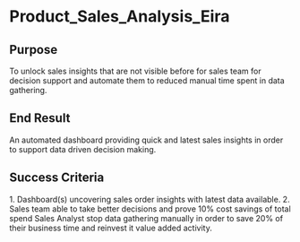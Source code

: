 # Product_Sales_Analysis_Eira

## Purpose
<p> To unlock sales insights that are not visible before for sales team for 
decision support and automate them to reduced manual time spent in 
data gathering.  </p>


## End Result
<p> An automated dashboard providing quick and latest sales insights in 
order to support data driven decision making. </p>


## Success Criteria
<p> 
1. Dashboard(s) uncovering sales order insights with latest data available.
2. Sales team able to take better decisions and prove 10% cost savings of total spend Sales Analyst stop data gathering manually in order to save 20% of their business time and reinvest it value added activity.
</p>
